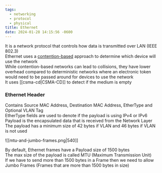 ```yaml
---
tags:
  - networking
  - protocol
  - physical
title: Ethernet
date: 2024-01-28 14:15:56 -0600
---
```


It is a network protocol that controls how data is transmitted over LAN (IEEE 802.3)  
Ethernet uses a <u>contention-based</u> approach to determine which device will use the network  
While contention-based networks can lead to collisions, they have lower overhead compared to deterministic networks where an electronic token would need to be passed around for devices to use the network  
It uses [[csma-cd|CSMA-CD]] to detect if the medium is empty  

### Ethernet Header
Contains Source MAC Address, Destination MAC Address, EtherType and Optional VLAN Tag  
EtherType fields are used to denote if the payload is using IPv4 or IPv6  
Payload is the encapsulated data that is received from the Network Layer  
The payload has a minimum size of 42 bytes if VLAN and 46 bytes if VLAN is not used  

![[mtu-and-jumbo-frames.png|540]]

By default, Ethernet frames have a Payload size of 1500 bytes  
The max size of the payload is called MTU (Maximum Transmission Unit)  
If we have to send more than 1500 bytes in a Frame then we need to allow Jumbo Frames (Frames that are more than 1500 bytes in size)
